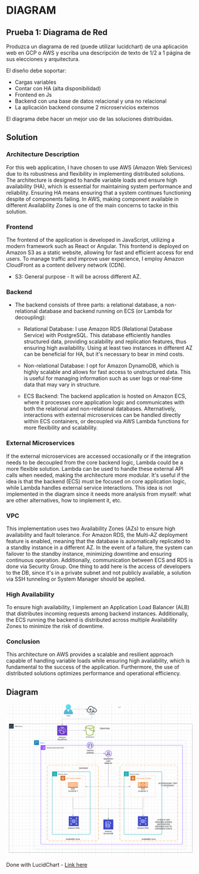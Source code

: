 # DIAGRAM
## Prueba 1: Diagrama de Red 
Produzca un diagrama de red (puede utilizar lucidchart) de una aplicación web en GCP o AWS y escriba una descripción de
texto de 1/2 a 1 página de sus elecciones y arquitectura.

El diseño debe soportar:
- Cargas variables
- Contar con HA (alta disponibilidad)
- Frontend en Js
- Backend con una base de datos relacional y una no relacional
- La aplicación backend consume 2 microservicios externos

El diagrama debe hacer un mejor uso de las soluciones distribuidas.

## Solution
### Architecture Description

For this web application, I have chosen to use AWS (Amazon Web Services) due to its robustness and flexibility in implementing distributed solutions. The architecture is designed to handle variable loads and ensure high availability (HA), which is essential for maintaining system performance and reliability.
Ensuring HA means ensuring that a system continues functioning despite of components failing. In AWS, making component available in different Availability Zones is one of the main concerns to tacke in this solution.

### Frontend

The frontend of the application is developed in JavaScript, utilizing a modern framework such as React or Angular. This frontend is deployed on Amazon S3 as a static website, allowing for fast and efficient access for end users. To manage traffic and improve user experience, I employ Amazon CloudFront as a content delivery network (CDN).
- S3: General purpose - It will be across different AZ.

### Backend
* The backend consists of three parts: a relational database, a non-relational database and backend running on ECS (or Lambda for decoupling):
    - Relational Database: I use Amazon RDS (Relational Database Service) with PostgreSQL. This database efficiently handles structured data, providing scalability and replication features, thus ensuring high availability. Using at least two instances in different AZ can be beneficial for HA, but it's necessary to bear in mind costs.

    - Non-relational Database: I opt for Amazon DynamoDB, which is highly scalable and allows for fast access to unstructured data. This is useful for managing information such as user logs or real-time data that may vary in structure. 

    - ECS Backend: The backend application is hosted on Amazon ECS, where it processes core application logic and communicates with both the relational and non-relational databases. Alternatively, interactions with external microservices can be handled directly within ECS containers, or decoupled via AWS Lambda functions for more flexibility and scalability.

### External Microservices
If the external microservices are accessed occasionally or if the integration needs to be decoupled from the core backend logic, Lambda could be a more flexible solution. Lambda can be used to handle these external API calls when needed, making the architecture more modular. It's useful if the idea is that the backend (ECS) must be focused on core application logic, while Lambda handles external service interactions.
This idea is not implemented in the diagram since it needs more analysis from myself: what are other alternatives, how to implement it, etc. 


### VPC
This implementation uses two Availability Zones (AZs) to ensure high availability and fault tolerance. For Amazon RDS, the Multi-AZ deployment feature is enabled, meaning that the database is automatically replicated to a standby instance in a different AZ. In the event of a failure, the system can failover to the standby instance, minimizing downtime and ensuring continuous operation.
Additionally, communication between ECS and RDS is done via Security Group. One thing to add here is the access of developers to the DB, since it's in a private subnet and not publicly available, a solution via SSH tunneling or System Manager should be applied.

### High Availability

To ensure high availability, I implement an Application Load Balancer (ALB) that distributes incoming requests among backend instances. Additionally, the ECS running the backend is distributed across multiple Availability Zones to minimize the risk of downtime.

### Conclusion

This architecture on AWS provides a scalable and resilient approach capable of handling variable loads while ensuring high availability, which is fundamental to the success of the application. Furthermore, the use of distributed solutions optimizes performance and operational efficiency.

## Diagram
![Image](/1_diagram/DIAGRAM.png)

Done with LucidChart - [Link here](https://lucid.app/lucidchart/1c9c4e97-60d3-4fca-93f7-8c783c479064/edit?viewport_loc=-1949%2C-1511%2C4085%2C1760%2C0_0&invitationId=inv_7f08654f-37cd-4f9e-9d4c-f12b2226ee8e)

